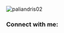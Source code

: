 <p align="left"> <img src="https://komarev.com/ghpvc/?username=paliandris02&label=Profile%20views&color=0ea9b4&style=flat" alt="paliandris02" /> </p>

<h3 align="left">Connect with me:</h3>
<p align="left">
</p>

